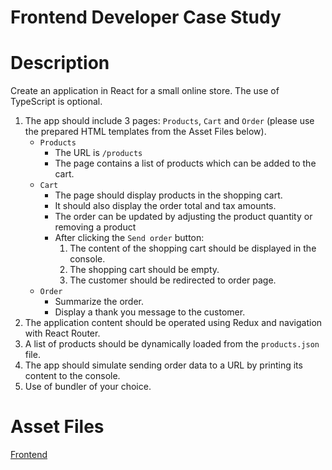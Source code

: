 # Frontend Developer Case Study

# Description

Create an application in React for a small online store. 
The use of TypeScript is optional.

1. The app should include 3 pages: `Products`, `Cart` and `Order` 
(please use the prepared HTML templates from the Asset Files below).
    - `Products`
        - The URL is `/products`
        - The page contains a list of products which can be added to the cart.
    - `Cart`
        - The page should display products in the shopping cart.
        - It should also display the order total and tax amounts.
        - The order can be updated by adjusting the product quantity or removing a product
        - After clicking the `Send order` button:
            1. The content of the shopping cart should be displayed in the console.
            2. The shopping cart should be empty.
            3. The customer should be redirected to order page.
    - `Order`
        - Summarize the order.
        - Display a thank you message to the customer.
2. The application content should be operated using Redux and navigation with React Router.
3. A list of products should be dynamically loaded from the `products.json` file.
4. The app should simulate sending order data to a URL by printing its content to the console.
5. Use of bundler of your choice.

# Asset Files

[Frontend](https://www.dropbox.com/sh/trn5cuq0m79vvfy/AADyCiw_rfBl3mKitfjLgf2-a?dl=0)